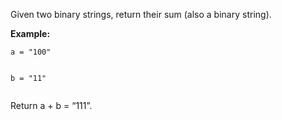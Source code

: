 <div class="markdown-content" id="problem-content">
<p>Given two binary strings, return their sum (also a binary string).</p>
<p><strong>Example:</strong></p>
<div class="highlighter-rouge"><pre class="highlight"><code>a = "100"

b = "11"
</code></pre>
</div>
<p>Return a + b =  “111”.</p>

</div>